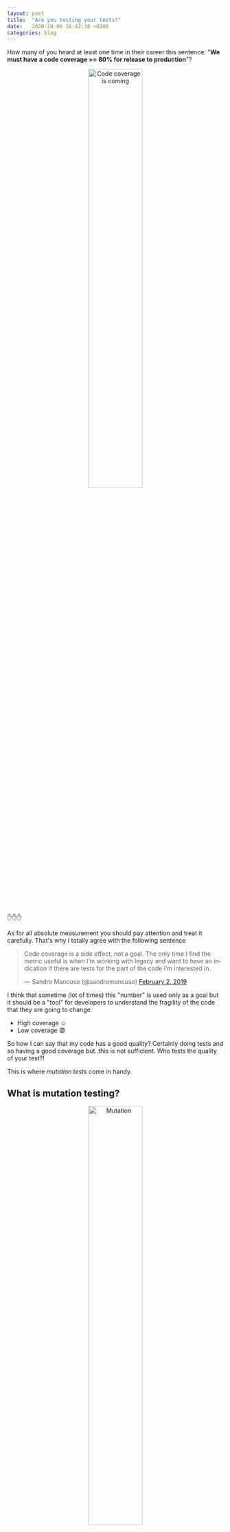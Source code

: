 ```yaml
---
layout: post
title:  "Are you testing your tests?"
date:   2020-10-06 16:42:38 +0200
categories: blog
---
```

How many of you heard at least one time in their career this sentence: "**We must have a code coverage >= 80% for release to production**"?

<p align="center">
<img src="https://memegenerator.net/img/instances/54739072.jpg" alt="Code coverage is coming" width="50%"/>
</p>

:raised_hand::raised_hand::raised_hand:

As for all absolute measurement you should pay attention and treat it carefully. That's why I totally agree with the following sentence

<blockquote class="twitter-tweet"><p lang="en" dir="ltr">Code coverage is a side effect, not a goal. The only time I find the metric useful is when I’m working with legacy and want to have an indication if there are tests for the part of the code I’m interested in.</p>&mdash; Sandro Mancuso (@sandromancuso) <a href="https://twitter.com/sandromancuso/status/1091701221390516224?ref_src=twsrc%5Etfw">February 2, 2019</a></blockquote>

I think that sometime (lot of times) this "number" is used only as a goal but it should be a "tool" for developers to understand the fragility of the code that they are going to change. 

* High coverage :relaxed:
* Low coverage :fearful:

So how I can say that my code has a good quality? Certainly doing tests and so having a good coverage but..this is not sufficient. Who tests the quality of your test?!

This is where *mutation tests* come in handy.

## What is mutation testing?
<p align="center">
<img src="https://media.nature.com/lw800/magazine-assets/d41586-019-03536-x/d41586-019-03536-x_17373716.jpg" alt="Mutation" width="50%"/>
</p>

Mutation tests are new type of software testing with the aim to test the quality of your test! They works changing some code and see if there are some tests that fails.
I see in this type of tests an analogy with [chaos enginering](https://principlesofchaos.org/) 

> Chaos engineering is the discipline of experimenting on a software system in production in order to build confidence in the system's capability to withstand turbulent and unexpected conditions.

### Basic concept
Mutation is a change automatically seeded into your code that can be **killed** if your tests fails, or **lived** if your tests pass!
The quality of your tests can be gauged from the percentage of mutations killed.

Very simple!

### Coverage vs Mutation
For example the following code is an implementation to check if a string is palindrome.

``` java
public class Palindrome {

    public boolean isPalindrome(String inputString) {
        if (inputString.length() == 0) {
            return true;
        } else {
            char firstChar = inputString.charAt(0);
            char lastChar = inputString.charAt(inputString.length() - 1);
            String mid = inputString.substring(1, inputString.length() - 1);
            return (firstChar == lastChar) && isPalindrome(mid);
        }
    }
}
```
and this is the tests that

``` java
public class PalindromeTest {

    @Test
    @DisplayName("Passing noon to isPalindrome must return true")
    public void when_pal() {
        Palindrome fb = new Palindrome();
        assertTrue(fb.isPalindrome("noon"));
    }
}
```

has a code coverage of **100%** but mutation coverage is instead of **57%**.
![coverage]({{site.baseurl}}/assets/img/mutation-tests/coverage.png)
 in details 
 ![PIT report]({{site.baseurl}}/assets/img/mutation-tests/pit-report.png)

Let's analyze the result starting from the *green* lines: 7, 10, 11 and 12 so *KILLED* mutations:

**7\.** in case we change the *return true* to *return false* when the *lenght* is 0, our test obviously fails so mutation is catched and killed!

**10 and 11.** in that case adding 1 instead to substract it will cause an *ArreyOutOfBoundException* and our test will fails. Even in that case we killed the mutation.

**12.2** in that case the first condition of the *return* statement is negated and our test will fail. Mutation killed!

let's now analyze the red lines: 6, 12 so *SURVIVED* mutations:

**6\.** in case we negate the condition on *lenght*, returning true when lenght is not 0, our test will pass so the change *SURVIVED*. Not good!

> *Solution* add a test with and empty string and expect isPalindrome return true.

**12.1** in that case if the *return* statement in the else will always return true, our test will pass an so the change *SURVIVED*.

**12.3** in that case we are nagatin the '&&' condition of the *return* statement, so we are considering only the first and the last char to say if a string is palindrome or not. Our test will pass and so the change *SURVIVED* 

> *Solution* for 12.* add a test to verify also when a string (with lenght > 2) is not palindrome.

``` java
@Test
@DisplayName("Passing empty string to isPalindrome must return true")
public void when_empty_pal() {
    Palindrome fb = new Palindrome();
    assertTrue(fb.isPalindrome(""));
}

@Test
@DisplayName("Passing mario string to isPalindrome must return false")
public void when_not_pal() {
    Palindrome fb = new Palindrome();
    assertFalse(fb.isPalindrome("mario"));
}

@Test
@DisplayName("Passing neon string to isPalindrome must return false")
public void whenNearPalindrom_thanReject(){
    Palindrome palindromeTester = new Palindrome();
    assertFalse(palindromeTester.isPalindrome("neon"));
}
```
Note that the last test on "neon" is required to also kill mutation on the second part of the return condition. In that case we will have **100%** mutation coverage.

![PIT report 100%]({{site.baseurl}}/assets/img/mutation-tests/pit-report-good.png)

### PIT, Java mutation tests library
Thre are different libraries to enable mutation testing but I think that for the Java world the best is [PIT](https://pitest.org/). It' very simple to use:

First of all add
``` pom
<plugin>
    <groupId>org.pitest</groupId>
    <artifactId>pitest-maven</artifactId>
    <version>LATEST</version>
 </plugin>
```

to your pom.xml and, if you are using Junit5, you need to add these dependency to plugin
``` pom
<dependencies>
    <dependency>
        <groupId>org.pitest</groupId>
        <artifactId>pitest-junit5-plugin</artifactId>
        <version>0.12</version>
    </dependency>
</dependencies>
```
remember to add also surfire plugin to execute test with maven
``` pom
<plugin>
    <groupId>org.apache.maven.plugins</groupId>
    <artifactId>maven-surefire-plugin</artifactId>
    <version>3.0.0-M5</version>
</plugin>
```
Now, you can run:
``` bash
mvn test
```
``` bash
mvn pitest:mutationCoverage 
```
after the execution finish you can find the report in 'target/pit-reports'


You can find the project example [here](https://github.com/mfvitale/mutation-tests-example)

### Conclusion
What we have seen is that code coverage alone is not a good indicator of quality, we need also something to test the quality of out tests. If you put together high code coverage and mutation coverage you can have a great measure of your code quality!

